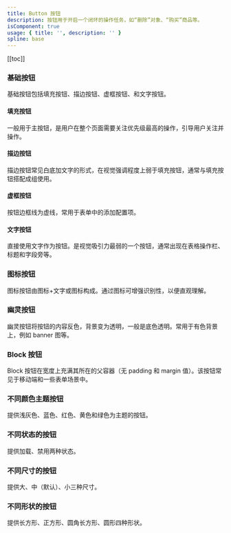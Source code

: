 ```yaml
---
title: Button 按钮
description: 按钮用于开启一个闭环的操作任务，如“删除”对象、“购买”商品等。
isComponent: true
usage: { title: '', description: '' }
spline: base
---
```


[[toc]]

### 基础按钮

基础按钮包括填充按钮、描边按钮、虚框按钮、和文字按钮。

#### 填充按钮

一般用于主按钮，是用户在整个页面需要关注优先级最高的操作，引导用户关注并操作。

#### 描边按钮

描边按钮常见白底加文字的形式，在视觉强调程度上弱于填充按钮，通常与填充按钮搭配成组使用。

#### 虚框按钮

按钮边框线为虚线，常用于表单中的添加配置项。

#### 文字按钮

直接使用文字作为按钮。是视觉吸引力最弱的一个按钮，通常出现在表格操作栏、标题和字段旁等。

<script>
import Base from "../../example/Base.svelte"
</script>

<Base></Base>

### 图标按钮

图标按钮由图标+文字或图标构成。通过图标可增强识别性，以便直观理解。

<script>
import Icon from "../../example/Icon.svelte"
</script>

<Icon></Icon>

### 幽灵按钮

幽灵按钮将按钮的内容反色，背景变为透明，一般是底色透明。常用于有色背景上，例如 banner 图等。

<script>
import Ghost from "../../example/Ghost.svelte"
</script>

<Ghost></Ghost>

### Block 按钮

Block 按钮在宽度上充满其所在的父容器（无 padding 和 margin 值）。该按钮常见于移动端和一些表单场景中。

<script>
import Block from "../../example/Block.svelte"
</script>

<Block></Block>

### 不同颜色主题按钮

提供浅灰色、蓝色、红色、黄色和绿色为主题的按钮。

<script>
import Theme from "../../example/Theme.svelte"
</script>

<Theme></Theme>

### 不同状态的按钮

提供加载、禁用两种状态。

<script>
import Status from "../../example/Status.svelte"
</script>

<Status></Status>

### 不同尺寸的按钮

提供大、中（默认）、小三种尺寸。

<script>
import Size from "../../example/Size.svelte"
</script>

<Size></Size>

### 不同形状的按钮

提供长方形、正方形、圆角长方形、圆形四种形状。

<script>
import Shape from "../../example/Shape.svelte"
</script>

<Shape></Shape>

